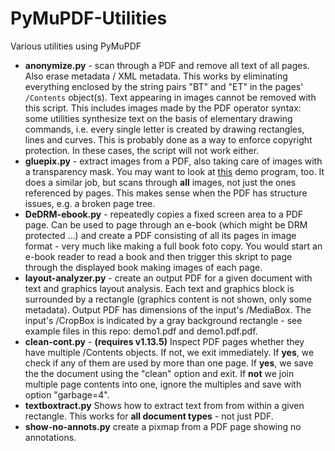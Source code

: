 # PyMuPDF-Utilities
Various utilities using PyMuPDF

* **anonymize.py** - scan through a PDF and remove all text of all pages. Also erase metadata / XML metadata. This works by eliminating everything enclosed by the string pairs "BT" and "ET" in the pages' `/Contents` object(s). Text appearing in images cannot be removed with this script. This includes images made by the PDF operator syntax: some utilities synthesize text on the basis of elementary drawing commands, i.e. every single letter is created by drawing rectangles, lines and curves. This is probably done as a way to enforce copyright protection. In these cases, the script will not work either.
* **gluepix.py** - extract images from a PDF, also taking care of images with a transparency mask. You may want to look at [this](https://github.com/rk700/PyMuPDF/blob/master/demo/extract_img2.py) demo program, too. It does a similar job, but scans through **all** images, not just the ones referenced by pages. This makes sense when the PDF has structure issues, e.g. a broken page tree.
* **DeDRM-ebook.py** - repeatedly copies a fixed screen area to a PDF page. Can be used to page through an e-book (which might be DRM protected ...) and create a PDF consisting of all its pages in image format - very much like making a full book foto copy. You would start an e-book reader to read a book and then trigger this skript to page through the displayed book making images of each page.
* **layout-analyzer.py** - create an output PDF for a given document with text and graphics layout analysis. Each text and graphics block is surrounded by a rectangle (graphics content is not shown, only some metadata). Output PDF has dimensions of the input's /MediaBox. The input's /CropBox is indicated by a gray background rectangle - see example files in this repo: demo1.pdf and demo1.pdf.pdf.
* **clean-cont.py** - **(requires v1.13.5)** Inspect PDF pages whether they have multiple /Contents objects. If not, we exit immediately. If **yes**, we check if any of them are used by more than one page. If **yes**, we save the the document using the "clean" option and exit. If **not** we join multiple page contents into one, ignore the multiples and save with option "garbage=4".
* **textboxtract.py** Shows how to extract text from from within a given rectangle. This works for **all document types** - not just PDF.
* **show-no-annots.py** create a pixmap from a PDF page showing no annotations.
